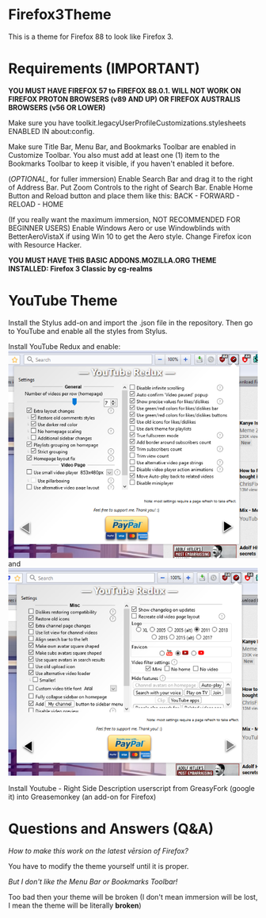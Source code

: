 # Firefox3Theme

This is a theme for Firefox 88 to look like Firefox 3.

# Requirements (IMPORTANT)

**YOU MUST HAVE FIREFOX 57 to FIREFOX 88.0.1. WILL NOT WORK ON FIREFOX PROTON BROWSERS (v89 AND UP) OR FIREFOX AUSTRALIS BROWSERS (v56 OR LOWER)**

Make sure you have toolkit.legacyUserProfileCustomizations.stylesheets ENABLED IN about:config.

Make sure Title Bar, Menu Bar, and Bookmarks Toolbar are enabled in Customize Toolbar. You also must add at least one (1) item to the Bookmarks Toolbar to keep it visible, if you haven't enabled it before.

(*OPTIONAL*, for fuller immersion) Enable Search Bar and drag it to the right of Address Bar. Put Zoom Controls to the right of Search Bar. Enable Home Button and Reload button and place them like this: BACK - FORWARD - RELOAD - HOME

(If you really want the maximum immersion, NOT RECOMMENDED FOR BEGINNER USERS) Enable Windows Aero or use Windowblinds with BetterAeroVistaX if using Win 10 to get the Aero style. Change Firefox icon with Resource Hacker.

**YOU MUST HAVE THIS BASIC ADDONS.MOZILLA.ORG THEME INSTALLED: Firefox 3 Classic by cg-realms**

# YouTube Theme

Install the Stylus add-on and import the .json file in the repository. Then go to YouTube and enable all the styles from Stylus.

Install YouTube Redux and enable: ![this](redux1.png) and ![this](redux2.png)

Install Youtube - Right Side Description userscript from GreasyFork (google it) into Greasemonkey (an add-on for Firefox)




# Questions and Answers (Q&A)

*How to make this work on the latest vērsion of Firefox?*

You have to modify the theme yourself until it is proper.

*But I don't like the Menu Bar or Bookmarks Toolbar!*

Too bad then your theme will be broken (I don't mean immersion will be lost, I mean the theme will be literally **broken**)








